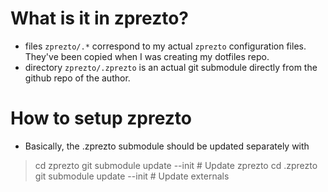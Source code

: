 What is it in zprezto?
======================

-   files `zprezto/.*` correspond to my actual `zprezto` configuration
    files. They've been copied when I was creating my dotfiles repo.
-   directory `zprezto/.zprezto` is an actual git submodule directly
from the github repo of the author.

# How to setup zprezto

- Basically, the .zprezto submodule should be updated separately with

> cd zprezto
> git submodule update --init    # Update zprezto
> cd .zprezto
> git submodule update --init    # Update externals


